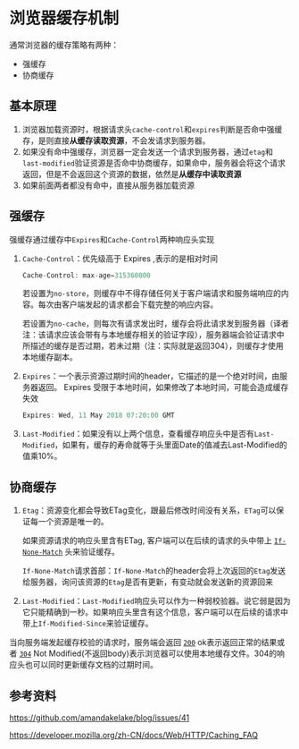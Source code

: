 # 浏览器缓存机制

通常浏览器的缓存策略有两种：

* 强缓存
* 协商缓存

## 基本原理

1. 浏览器加载资源时，根据请求头`cache-control`和`expires`判断是否命中强缓存，是则直接**从缓存读取资源**，不会发请求到服务器。
2. 如果没有命中强缓存，浏览器一定会发送一个请求到服务器，通过`etag`和`last-modified`验证资源是否命中协商缓存，如果命中，服务器会将这个请求返回，但是不会返回这个资源的数据，依然是**从缓存中读取资源**
3. 如果前面两者都没有命中，直接从服务器加载资源

## 强缓存

强缓存通过缓存中`Expires`和`Cache-Control`两种响应头实现

1. `Cache-Control`：优先级高于 Expires ,表示的是相对时间

   ```javascript
   Cache-Control: max-age=315360000
   ```

   若设置为`no-store`，则缓存中不得存储任何关于客户端请求和服务端响应的内容。每次由客户端发起的请求都会下载完整的响应内容。

   若设置为`no-cache`，则每次有请求发出时，缓存会将此请求发到服务器（译者注：该请求应该会带有与本地缓存相关的验证字段），服务器端会验证请求中所描述的缓存是否过期，若未过期（注：实际就是返回304），则缓存才使用本地缓存副本。

2. `Expires`：一个表示资源过期时间的header，它描述的是一个绝对时间，由服务器返回。
   Expires 受限于本地时间，如果修改了本地时间，可能会造成缓存失效

   ```javascript
   Expires: Wed, 11 May 2018 07:20:00 GMT
   ```

3. `Last-Modified`：如果没有以上两个信息，查看缓存响应头中是否有`Last-Modified`，如果有，缓存的寿命就等于头里面Date的值减去Last-Modified的值乘10%。

## 协商缓存

1. `Etag`：资源变化都会导致ETag变化，跟最后修改时间没有关系，`ETag`可以保证每一个资源是唯一的。

   如果资源请求的响应头里含有ETag, 客户端可以在后续的请求的头中带上 [`If-None-Match`](https://developer.mozilla.org/zh-CN/docs/Web/HTTP/Headers/If-None-Match) 头来验证缓存。

   `If-None-Match`请求首部：`If-None-Match`的header会将上次返回的`Etag`发送给服务器，询问该资源的`Etag`是否有更新，有变动就会发送新的资源回来

2. `Last-Modified`：`Last-Modified`响应头可以作为一种弱校验器。说它弱是因为它只能精确到一秒。如果响应头里含有这个信息，客户端可以在后续的请求中带上`If-Modified-Since`来验证缓存。

当向服务端发起缓存校验的请求时，服务端会返回 [`200`](https://developer.mozilla.org/zh-CN/docs/Web/HTTP/Status/200) ok表示返回正常的结果或者 [`304`](https://developer.mozilla.org/zh-CN/docs/Web/HTTP/Status/304) Not Modified(不返回body)表示浏览器可以使用本地缓存文件。304的响应头也可以同时更新缓存文档的过期时间。

## 参考资料

<https://github.com/amandakelake/blog/issues/41>

https://developer.mozilla.org/zh-CN/docs/Web/HTTP/Caching_FAQ